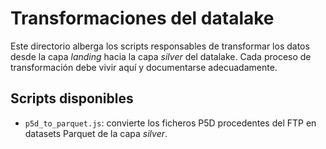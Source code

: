 # Transformaciones del datalake

Este directorio alberga los scripts responsables de transformar los datos desde la capa *landing* hacia la capa *silver* del datalake. Cada proceso de transformación debe vivir aquí y documentarse adecuadamente.

## Scripts disponibles

- `p5d_to_parquet.js`: convierte los ficheros P5D procedentes del FTP en datasets Parquet de la capa *silver*.
